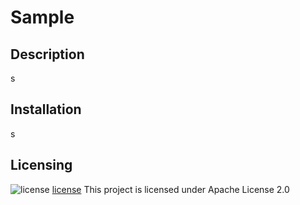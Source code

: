 # Sample
  ## Description 
  s
  ## Installation
  s
  ## Licensing
  ![license](https://img.shields.io/badge/license-Apache%20License%202.0-blue.svg)
  [license](https://img.shields.io/badge/license-Apache%20License%202.0-blue.svg)
  This project is licensed under Apache License 2.0

